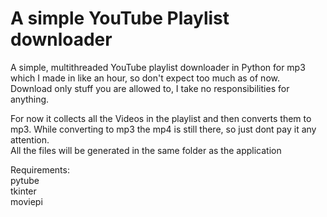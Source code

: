 # A simple YouTube Playlist downloader
A simple, multithreaded YouTube playlist downloader in Python for mp3 which I made in like an hour, so don't expect too much as of now.  
Download only stuff you are allowed to, I take no responsibilities for anything.  

For now it collects all the Videos in the playlist and then converts them to mp3. While converting to mp3 the mp4 is still there, so just dont pay it any attention.  
All the files will be generated in the same folder as the application  

Requirements:  
pytube  
tkinter  
moviepi  

